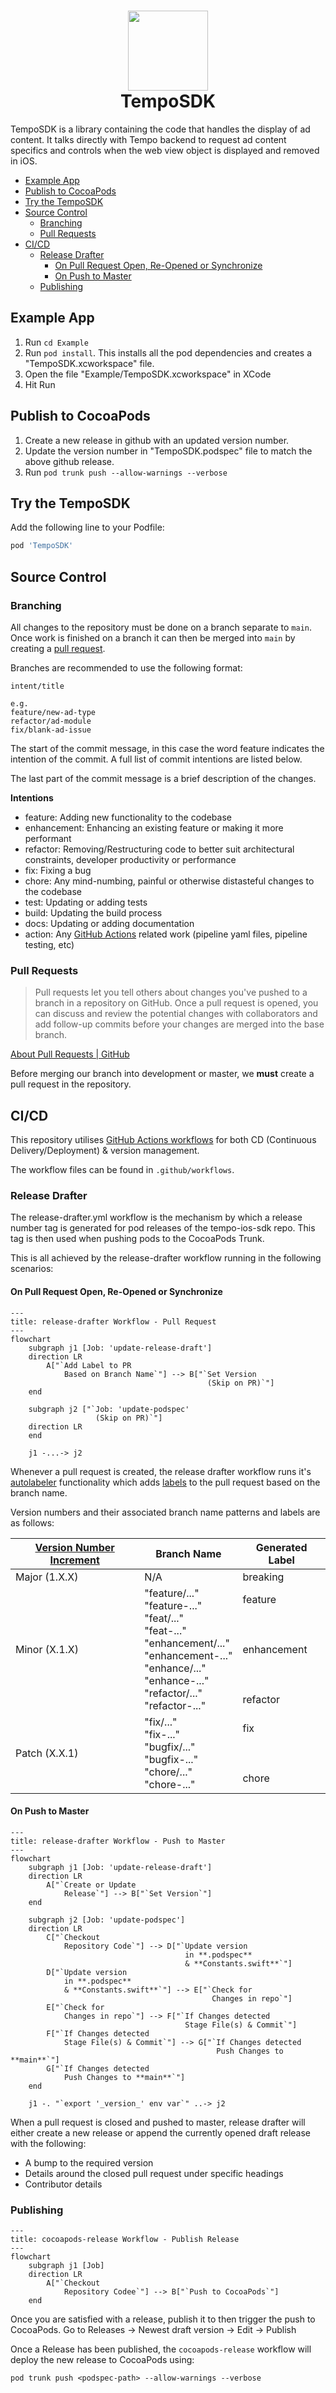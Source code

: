 <h1 align="center">

<img src="assets/tempo-logo.png" width="128"/>
<br/>
TempoSDK
</h1>

TempoSDK is a library containing the code that handles the display of ad content. It talks directly with Tempo backend to request ad content specifics and controls when the web view object is displayed and removed in iOS.

- [Example App](#example-app)
- [Publish to CocoaPods](#publish-to-cocoapods)
- [Try the TempoSDK](#try-the-temposdk)
- [Source Control](#source-control)
    * [Branching](#branching)
    * [Pull Requests](#pull-requests)
- [CI/CD](#cicd)
    * [Release Drafter](#release-drafter)
        + [On Pull Request Open, Re-Opened or Synchronize](#on-pull-request-open-re-opened-or-synchronize)
        + [On Push to Master](#on-push-to-master)
    * [Publishing](#publishing)

## Example App

1. Run `cd Example`
2. Run `pod install`. This installs all the pod dependencies and creates a "TempoSDK.xcworkspace" file.
3. Open the file "Example/TempoSDK.xcworkspace" in XCode
4. Hit Run

## Publish to CocoaPods
1. Create a new release in github with an updated version number.
2. Update the version number in "TempoSDK.podspec" file to match the above github release. 
3. Run `pod trunk push --allow-warnings --verbose`

## Try the TempoSDK

Add the following line to your Podfile:

```ruby
pod 'TempoSDK'
```

## Source Control

### Branching

All changes to the repository must be done on a branch separate to `main`. Once work is finished on a branch it can then be merged into `main` by creating a [pull request](#pull-requests).

Branches are recommended to use the following format:

~~~
intent/title

e.g.
feature/new-ad-type
refactor/ad-module
fix/blank-ad-issue
~~~

The start of the commit message, in this case the word feature indicates the intention of the commit. A full list of commit intentions are listed below.

The last part of the commit message is a brief description of the changes.

**Intentions**
* feature: Adding new functionality to the codebase
* enhancement: Enhancing an existing feature or making it more performant
* refactor: Removing/Restructuring code to better suit architectural constraints, developer productivity or performance
* fix: Fixing a bug
* chore: Any mind-numbing, painful or otherwise distasteful changes to the codebase
* test: Updating or adding tests
* build: Updating the build process
* docs: Updating or adding documentation
* action: Any [GitHub Actions](https://docs.github.com/en/actions) related work (pipeline yaml files, pipeline testing, etc)

### Pull Requests

> Pull requests let you tell others about changes you've pushed to a branch in a repository on GitHub. Once a pull request is opened, you can discuss and review the potential changes with collaborators and add follow-up commits before your changes are merged into the base branch.

[About Pull Requests | GitHub](https://docs.github.com/en/github/collaborating-with-issues-and-pull-requests/about-pull-requests)

Before merging our branch into development or master, we **must** create a pull request in the repository.

## CI/CD

This repository utilises [GitHub Actions workflows](https://www.notion.so/tempoplatform/GitHub-Actions-2dc5be870b4347e4a9019a9564f0c8a5?pvs=4) for both CD (Continuous Delivery/Deployment) & version management.

The workflow files can be found in `.github/workflows`.

### Release Drafter

The release-drafter.yml workflow is the mechanism by which a release number tag is generated for pod releases of the tempo-ios-sdk repo. This tag is then used when pushing pods to the CocoaPods Trunk.

This is all achieved by the release-drafter workflow running in the following scenarios:

#### On Pull Request Open, Re-Opened or Synchronize

```mermaid
---
title: release-drafter Workflow - Pull Request
---
flowchart
    subgraph j1 [Job: 'update-release-draft']
    direction LR
        A["`Add Label to PR
            Based on Branch Name`"] --> B["`Set Version
                                            (Skip on PR)`"]
    end
    
    subgraph j2 ["`Job: 'update-podspec'
                   (Skip on PR)`"]
    direction LR
    end
    
    j1 -...-> j2
```

Whenever a pull request is created, the release drafter workflow runs it's [autolabeler](https://github.com/release-drafter/release-drafter#autolabeler) functionality which adds [labels](https://docs.github.com/en/issues/using-labels-and-milestones-to-track-work/managing-labels) to the pull request based on the branch name.

Version numbers and their associated branch name patterns and labels are as follows:

| [Version Number Increment](https://semver.org/) | Branch Name                                                                                                                                                                | Generated Label                                            |
|-------------------------------------------------|----------------------------------------------------------------------------------------------------------------------------------------------------------------------------|------------------------------------------------------------|
| Major (1.X.X)                                   | N/A                                                                                                                                                                        | breaking                                                   |
| Minor (X.1.X)                                   | "feature/..."<br>"feature-..."<br>"feat/..."<br>"feat-..."<br>"enhancement/..."<br>"enhancement-..."<br>"enhance/..."<br>"enhance-..."<br>"refactor/..."<br>"refactor-..." | feature<br><br><br><br>enhancement<br><br><br><br>refactor |
| Patch (X.X.1)                                   | "fix/..."<br>"fix-..."<br>"bugfix/..."<br>"bugfix-..."<br>"chore/..."<br>"chore-..."                                                                                       | fix<br><br><br><br>chore                                   |

#### On Push to Master

```mermaid
---
title: release-drafter Workflow - Push to Master
---
flowchart
    subgraph j1 [Job: 'update-release-draft']
    direction LR
        A["`Create or Update
            Release`"] --> B["`Set Version`"]
    end
    
    subgraph j2 [Job: 'update-podspec']
    direction LR
        C["`Checkout
            Repository Code`"] --> D["`Update version
                                       in **.podspec**
                                       & **Constants.swift**`"]
        D["`Update version
            in **.podspec**
            & **Constants.swift**`"] --> E["`Check for
                                             Changes in repo`"]
        E["`Check for
            Changes in repo`"] --> F["`If Changes detected 
                                       Stage File(s) & Commit`"]
        F["`If Changes detected
            Stage File(s) & Commit`"] --> G["`If Changes detected
                                              Push Changes to **main**`"]
        G["`If Changes detected
            Push Changes to **main**`"]
    end
    
    j1 -. "`export '_version_' env var`" ..-> j2
```

When a pull request is closed and pushed to master, release drafter will either create a new release or append the currently opened draft release with the following:
* A bump to the required version
* Details around the closed pull request under specific headings
* Contributor details

### Publishing

```mermaid
---
title: cocoapods-release Workflow - Publish Release
---
flowchart
    subgraph j1 [Job]
    direction LR
        A["`Checkout
            Repository Codee`"] --> B["`Push to CocoaPods`"]
    end
```

Once you are satisfied with a release, publish it to then trigger the push to CocoaPods.
Go to Releases -> Newest draft version -> Edit -> Publish

Once a Release has been published, the `cocoapods-release` workflow will deploy the new release to CocoaPods using:

`pod trunk push <podspec-path> --allow-warnings --verbose`
